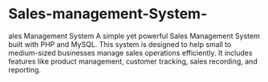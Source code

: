 # Sales-management-System-
ales Management System A simple yet powerful Sales Management System built with PHP and MySQL. This system is designed to help small to medium-sized businesses manage sales operations efficiently. It includes features like product management, customer tracking, sales recording, and reporting.
